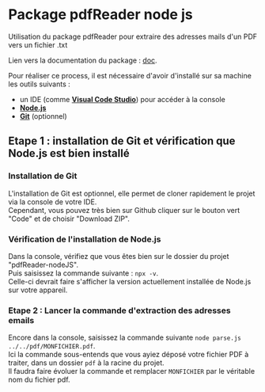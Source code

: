 # Package pdfReader node js
Utilisation du package pdfReader pour extraire des adresses mails d'un PDF vers un fichier .txt

Lien vers la documentation du package : [doc](https://www.npmjs.com/package/pdfreader#installation-tests-and-cli-usage).  

Pour réaliser ce process, il est nécessaire d'avoir d'installé sur sa machine les outils suivants : 
* un IDE (comme [**Visual Code Studio**](https://code.visualstudio.com/download)) pour accéder à la console
* [**Node.js**](https://nodejs.org/en/download/)
* [**Git**](https://git-scm.com/downloads) (optionnel)

## Etape 1 : installation de Git et vérification que Node.js est bien installé
### Installation de Git
L'installation de Git est optionnel, elle permet de cloner rapidement le projet via la console de votre IDE.  
Cependant, vous pouvez très bien sur Github cliquer sur le bouton vert "Code" et de choisir "Download ZIP".

### Vérification de l'installation de Node.js
Dans la console, vérifiez que vous êtes bien sur le dossier du projet "pdfReader-nodeJS".  
Puis saisissez la commande suivante : `npx -v`.  
Celle-ci devrait faire s'afficher la version actuellement installée de Node.js sur votre appareil.

### Etape 2 : Lancer la commande d'extraction des adresses emails
Encore dans la console, saisissez la commande suivante `node parse.js ../../pdf/MONFICHIER.pdf`.  
Ici la commande sous-entends que vous ayiez déposé votre fichier PDF à traiter, dans un dossier `pdf` à la 
racine du projet.  
Il faudra faire évoluer la commande et remplacer `MONFICHIER` par le véritable nom du fichier pdf. 